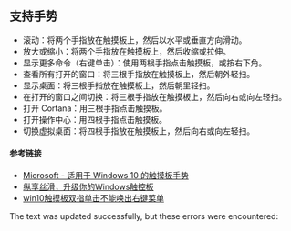 ## 支持手势

-   滚动：将两个手指放在触摸板上，然后以水平或垂直方向滑动。
-   放大或缩小：将两个手指放在触摸板上，然后收缩或拉伸。
-   显示更多命令（右键单击）：使用两根手指点击触摸板，或按右下角。
-   查看所有打开的窗口：将三根手指放在触摸板上，然后朝外轻扫。
-   显示桌面：将三根手指放在触摸板上，然后朝里轻扫。
-   在打开的窗口之间切换：将三根手指放在触摸板上，然后向右或向左轻扫。
-   打开 Cortana：用三根手指点击触摸板。
-   打开操作中心：用四根手指点击触摸板。
-   切换虚拟桌面：将四根手指放在触摸板上，然后向右或向左轻扫。

#### 参考链接

-   [Microsoft - 适用于 Windows 10 的触摸板手势](https://support.microsoft.com/zh-cn/help/4027871/windows-10-touchpad-gestures)
-   [纵享丝滑，升级你的Windows触控板](https://zhuanlan.zhihu.com/p/41900625)
-   [win10触摸板双指单击不能唤出右键菜单](https://blog.csdn.net/BobYuan888/article/details/81111358)

The text was updated successfully, but these errors were encountered: